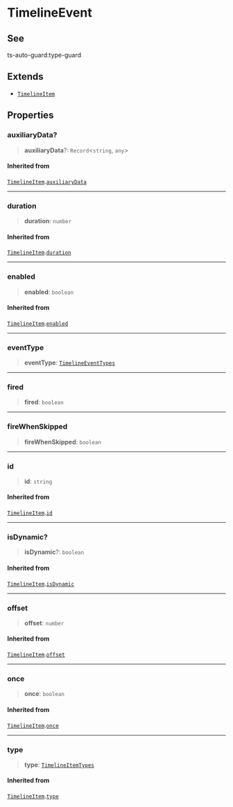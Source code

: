 # TimelineEvent

## See

ts-auto-guard:type-guard

## Extends

- [`TimelineItem`](reference/interfaces/TimelineItem.md)

## Properties

### auxiliaryData?

> **auxiliaryData**?: `Record`<`string`, `any`>

#### Inherited from

[`TimelineItem`](reference/interfaces/TimelineItem.md).[`auxiliaryData`](TimelineItem.md#auxiliarydata)

***

### duration

> **duration**: `number`

#### Inherited from

[`TimelineItem`](reference/interfaces/TimelineItem.md).[`duration`](TimelineItem.md#duration)

***

### enabled

> **enabled**: `boolean`

#### Inherited from

[`TimelineItem`](reference/interfaces/TimelineItem.md).[`enabled`](TimelineItem.md#enabled)

***

### eventType

> **eventType**: [`TimelineEventTypes`](reference/enumerations/TimelineEventTypes.md)

***

### fired

> **fired**: `boolean`

***

### fireWhenSkipped

> **fireWhenSkipped**: `boolean`

***

### id

> **id**: `string`

#### Inherited from

[`TimelineItem`](reference/interfaces/TimelineItem.md).[`id`](TimelineItem.md#id)

***

### isDynamic?

> **isDynamic**?: `boolean`

#### Inherited from

[`TimelineItem`](reference/interfaces/TimelineItem.md).[`isDynamic`](TimelineItem.md#isdynamic)

***

### offset

> **offset**: `number`

#### Inherited from

[`TimelineItem`](reference/interfaces/TimelineItem.md).[`offset`](TimelineItem.md#offset)

***

### once

> **once**: `boolean`

#### Inherited from

[`TimelineItem`](reference/interfaces/TimelineItem.md).[`once`](TimelineItem.md#once)

***

### type

> **type**: [`TimelineItemTypes`](reference/enumerations/TimelineItemTypes.md)

#### Inherited from

[`TimelineItem`](reference/interfaces/TimelineItem.md).[`type`](TimelineItem.md#type)
